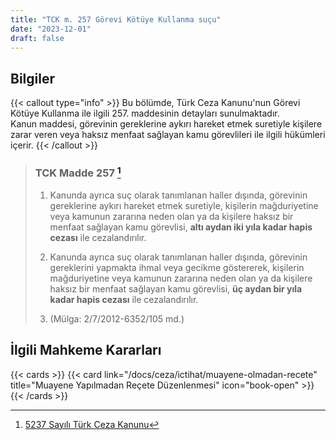 ```yaml
---
title: "TCK m. 257 Görevi Kötüye Kullanma suçu"
date: "2023-12-01"
draft: false
---
```


## Bilgiler

{{< callout type="info" >}}
Bu bölümde, Türk Ceza Kanunu'nun Görevi Kötüye Kullanma ile ilgili 257. maddesinin detayları sunulmaktadır.  
Kanun maddesi, görevinin gereklerine aykırı hareket etmek suretiyle kişilere zarar veren veya haksız menfaat sağlayan kamu görevlileri ile ilgili hükümleri içerir.
{{< /callout >}}

> ### TCK Madde 257 [^1]
>
> [^1]: [5237 Sayılı Türk Ceza Kanunu](https://www.mevzuat.gov.tr/mevzuat?MevzuatNo=5237&MevzuatTur=1&MevzuatTertip=5)
>
> 1. Kanunda ayrıca suç olarak tanımlanan haller dışında, görevinin gereklerine aykırı hareket etmek suretiyle, kişilerin mağduriyetine veya kamunun zararına neden olan ya da kişilere haksız bir menfaat sağlayan kamu görevlisi, **altı aydan iki yıla kadar hapis cezası** ile cezalandırılır.
>
> 2. Kanunda ayrıca suç olarak tanımlanan haller dışında, görevinin gereklerini yapmakta ihmal veya gecikme göstererek, kişilerin mağduriyetine veya kamunun zararına neden olan ya da kişilere haksız bir menfaat sağlayan kamu görevlisi, **üç aydan bir yıla kadar hapis cezası** ile cezalandırılır.
>
> 3. (Mülga: 2/7/2012-6352/105 md.)

## İlgili Mahkeme Kararları

{{< cards >}}
{{< card link="/docs/ceza/ictihat/muayene-olmadan-recete" title="Muayene Yapılmadan Reçete Düzenlenmesi" icon="book-open" >}}
{{< /cards >}}
